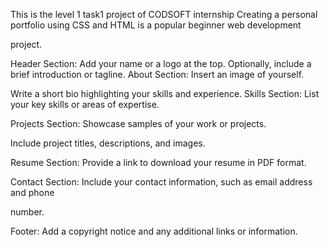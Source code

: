 This is the level 1 task1 project of CODSOFT internship
Creating a personal portfolio using CSS and HTML is a popular beginner web development

project.

Header Section: Add your name or a logo at the top.
Optionally, include a brief introduction or tagline.
About Section: Insert an image of yourself.

Write a short bio highlighting your skills and experience.
Skills Section: List your key skills or areas of expertise.

Projects Section: Showcase samples of your work or projects.

Include project titles, descriptions, and images.

Resume Section: Provide a link to download your resume in PDF format.

Contact Section: Include your contact information, such as email address and phone

number.

Footer: Add a copyright notice and any additional links or information.
